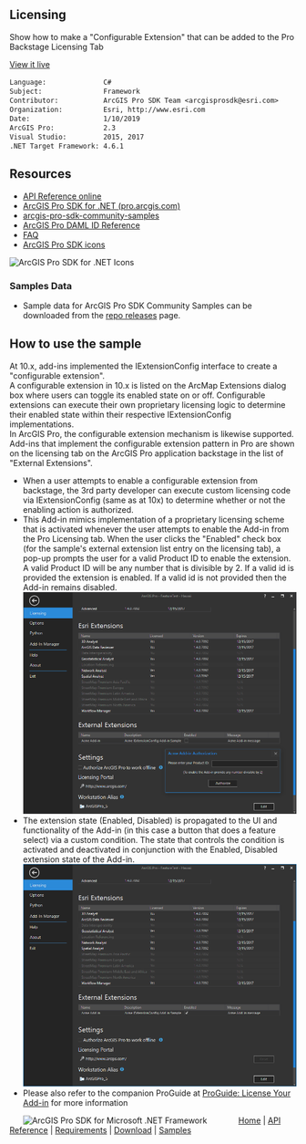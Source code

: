 ## Licensing

<!-- TODO: Write a brief abstract explaining this sample -->
Show how to make a "Configurable Extension" that can be added to the Pro Backstage Licensing Tab  
  


<a href="http://pro.arcgis.com/en/pro-app/sdk/" target="_blank">View it live</a>

<!-- TODO: Fill this section below with metadata about this sample-->
```
Language:              C#
Subject:               Framework
Contributor:           ArcGIS Pro SDK Team <arcgisprosdk@esri.com>
Organization:          Esri, http://www.esri.com
Date:                  1/10/2019
ArcGIS Pro:            2.3
Visual Studio:         2015, 2017
.NET Target Framework: 4.6.1
```

## Resources

* [API Reference online](https://pro.arcgis.com/en/pro-app/sdk/api-reference)
* <a href="https://pro.arcgis.com/en/pro-app/sdk/" target="_blank">ArcGIS Pro SDK for .NET (pro.arcgis.com)</a>
* [arcgis-pro-sdk-community-samples](https://github.com/Esri/arcgis-pro-sdk-community-samples)
* [ArcGIS Pro DAML ID Reference](https://github.com/Esri/arcgis-pro-sdk/wiki/ArcGIS-Pro-DAML-ID-Reference)
* [FAQ](https://github.com/Esri/arcgis-pro-sdk/wiki/FAQ)
* [ArcGIS Pro SDK icons](https://github.com/Esri/arcgis-pro-sdk/releases/tag/2.3.0.15769)

![ArcGIS Pro SDK for .NET Icons](https://Esri.github.io/arcgis-pro-sdk/images/Home/Image-of-icons.png  "ArcGIS Pro SDK Icons")

### Samples Data

* Sample data for ArcGIS Pro SDK Community Samples can be downloaded from the [repo releases](https://github.com/Esri/arcgis-pro-sdk-community-samples/releases) page.  

## How to use the sample
<!-- TODO: Explain how this sample can be used. To use images in this section, create the image file in your sample project's screenshots folder. Use relative url to link to this image using this syntax: ![My sample Image](FacePage/SampleImage.png) -->
At 10.x, add-ins implemented the IExtensionConfig interface to create a "configurable extension".  
A configurable extension in 10.x is listed on the ArcMap Extensions dialog box where users can toggle its enabled state on or off. Configurable extensions can execute their own proprietary licensing logic to determine their enabled state within their respective IExtensionConfig implementations.    
In ArcGIS Pro, the configurable extension mechanism is likewise supported. Add-ins that implement  the configurable extension pattern in Pro are shown on the licensing tab on the ArcGIS Pro application backstage in the list of "External Extensions".    
- When a user attempts to enable a configurable extension from backstage, the 3rd party developer can execute custom licensing code via IExtensionConfig (same as at 10x) to determine whether or not the enabling action is authorized.  
- This Add-in mimics implementation of a proprietary licensing scheme that is activated whenever the user attempts to enable the Add-in from the Pro Licensing tab. When the user clicks the "Enabled" check box (for the sample's external extension list entry on the licensing tab), a pop-up prompts the user for a valid Product ID to enable the extension. A valid Product ID will be any number that is divisible by 2. If a valid id is provided the extension is enabled. If a valid id is not provided then the Add-in remains disabled.  
![UI](Screenshots/Screen1.png)  
- The extension state (Enabled, Disabled) is propagated to the UI and functionality of the Add-in (in this case a button that does a feature select) via a custom condition. The state that controls the condition is activated and deactivated in conjunction with the Enabled, Disabled extension state of the Add-in.  
![UI](Screenshots/Screen2.png)  
- Please also refer to the companion ProGuide at [ProGuide: License Your Add-in](https://github.com/Esri/arcgis-pro-sdk/wiki/ProGuide-License-Your-Add-in) for more information  
  


<!-- End -->

&nbsp;&nbsp;&nbsp;&nbsp;&nbsp;&nbsp;<img src="https://esri.github.io/arcgis-pro-sdk/images/ArcGISPro.png"  alt="ArcGIS Pro SDK for Microsoft .NET Framework" height = "20" width = "20" align="top"  >
&nbsp;&nbsp;&nbsp;&nbsp;&nbsp;&nbsp;&nbsp;&nbsp;&nbsp;&nbsp;&nbsp;&nbsp;
[Home](https://github.com/Esri/arcgis-pro-sdk/wiki) | <a href="https://pro.arcgis.com/en/pro-app/sdk/api-reference" target="_blank">API Reference</a> | [Requirements](https://github.com/Esri/arcgis-pro-sdk/wiki#requirements) | [Download](https://github.com/Esri/arcgis-pro-sdk/wiki#installing-arcgis-pro-sdk-for-net) | <a href="https://github.com/esri/arcgis-pro-sdk-community-samples" target="_blank">Samples</a>
